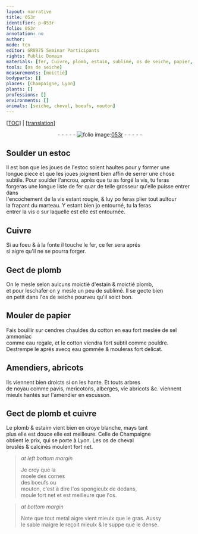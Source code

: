 ```yaml
---
layout: narrative
title: 053r
identifier: p-053r
folio: 053r
annotation: no
author:
mode: tcn
editor: GR8975 Seminar Participants
rights: Public Domain
materials: [fer, Cuivre, plomb, estain, sublimé, os de seiche, papier, cendres, cotton, eau fort, sel ammoniac, eau regale, eau gommée, cuivre, estaim, croye blanche, os de cheval bruslés & calcinés, moele des cornes des boeufs, mouton, os spongieulx, os, metal aigre vient mieulx que le gras, sable maigre le reçoit mieulx & le suppe que le dense]
tools: [os de seiche]
measurements: [moictié]
bodyparts: []
places: [Champaigne, Lyon]
plants: []
professions: []
environments: []
animals: [seiche, cheval, boeufs, mouton]
---
```


 <p><a href="{{ site.baseurl }}/normalized/">[TOC]</a> | <a href="{{ site.baseurl }}/texts/p-053r_tl/" target="_blank">[translation]</a></p><div class="folio" align="center">- - - - - <a href="http://gallica.bnf.fr/ark:/12148/btv1b10500001g/f111.image" target="_blank"><img src="https://cu-mkp.github.io/2017-workshop-edition/assets/photo-icon.png" alt="folio image: " style="display:inline-block; margin-bottom:-3px;"/>053r</a> - - - - - </div>  
  

## Soulder un estoc

 
Il est bon que les joues de l'estoc soient haultes pour y former une<br/> longue piece et que les joues joignent bien affin de serrer une chose<br/> subtile. Pour soulder l'ancrou, aprés que tu as forgé la vis, tu <span class="del">feras</span><br/> forgeras une longue liste de <span class="m">fer</span> <span class="del">quar</span> de telle grosseur qu'elle puisse entrer dans<br/> l'encochement de la vis estant rougie, & luy <span class="del">po</span> feras plier tout aultour<br/> la frapant du marteau. Y estant bien <span class="del">jo</span> entourné, tu <span class="del">la</span> feras<br/> entrer la vis <span class="del">o</span> sur laquelle <span class="del">est</span> elle est entournée.
 
 
  

## <span class="m">Cuivre</span>

 
Si au foeu & à la fonte il touche le <span class="m">fer</span>, ce <span class="m">fer</span> sera aprés<br/> si aigre qu'il ne se pourra forger.
 
 
  

## Gect de <span class="m">plomb</span>

 
On le mesle selon aulcuns <span class="ms">moictié</span> d'<span class="m">estain</span> & <span class="ms">moictié</span> <span class="m">plomb</span>,<br/> et pour lesch<span class="del"><span class="ill"></span></span><span class="add">afer</span> on y mesle un peu de <span class="m">sublimé</span>. Il se gecte bien<br/> en petit dans l'<span class="tl"><span class="m">os de <span class="al">seiche</span></span></span> pourveu qu'il soict bon.
 
 
  

## Mouler de <span class="m">papier</span>

 
Fais bouillir <span class="add">sur <span class="m">cendres</span> chauldes</span> du <span class="m">cotton</span> en <span class="m">eau fort</span> meslée de <span class="m">sel ammoniac</span><br/> co<span class="exp">mm</span>e <span class="m">eau regale</span>, et le <span class="m">cotton</span> viendra fort subtil co<span class="exp">mm</span>e pouldre.<br/> Destrempe le aprés avecq <span class="m">eau gommée</span> & mouleras fort delicat.
 
 
  

## Amendiers, abricots

 
Ils viennent bien droicts si on les hante. Et touts arbres<br/> de noyau co<span class="exp">mm</span>e pavis, mericotons, alberges, <span class="del">vie</span> abricots &<span class="x">c.</span> viennent<br/> mieulx hantés sur l'amendier en escusson.
 
 
  

## Gect de <span class="m">plomb</span> et <span class="m">cuivre</span>

 
Le <span class="m">plomb</span> & <span class="m">estaim</span> vient bien en <span class="m">croye blanche</span>, mays tant<br/> plus elle est douce elle est meilleure. Celle de <span class="pl">Champaigne</span><br/> obtient le prix, qui se porte à <span class="pl">Lyon</span>. Les <span class="m">os de <span class="al">cheval</span><br/> bruslés & calcinés</span> moulent fort net.
 
> *at left bottom margin*
> 
> 
>  Je croy que la<br/> <span class="m">moele des cornes<br/> des <span class="al">boeufs</span></span> ou<br/> <span class="m"><span class="al">mouton</span></span>, c'est à dire l'<span class="m">os spongieulx</span> de dedans,<br/> moule fort net et est meilleure que l'<span class="m">os</span>.
 
> *at bottom margin*
> 
> 
>  Note que tout <span class="m">metal aigre vient mieulx que le gras</span>. Aussy<br/> le <span class="m">sable maigre le reçoit mieulx & le suppe que le dense</span>.
 
 
